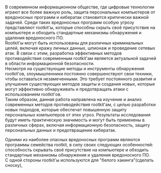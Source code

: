 В современном информационном обществе, где цифровые технологии играют все более важную роль, защита персональных компьютеров от вредоносных программ и кибератак становится критически важной задачей. Среди таких вредоносных программ особую угрозу представляют rootkit'ы, которые способны скрыть своё присутствие на компьютере и обходить стандартные механизмы обнаружения и удаления вредоносного ПО.</br>
Rootkit'ы могут быть использованы для различных криминальных целей, включая кражу личных данных, шпионаж и проведение сетевых атак. В связи с этим, разработка эффективных методов противодействия современным rootkit'ам является актуальной задачей в области информационной безопасности.</br>
Несмотря на существующие методы и инструменты обнаружения rootkit'ов, злоумышленники постоянно совершенствуют свои техники, чтобы оставаться незамеченными. Это требует постоянного развития и улучшения существующих методов защиты и создания новых, которые могут эффективно обнаруживать и предотвращать атаки с использованием rootkit'ов.</br>
Таким образом, данная работа направлена на изучение и анализ современных методов противодействия rootkit'ам, с целью разработки новых подходов, которые обеспечат повышенную защиту персональных компьютеров от этих угроз. Результаты исследования будут иметь практическую значимость и могут быть применены в различных сферах, включая информационную безопасность, защиту персональных данных и предотвращение кибератак.</br>


Одними из наиболее опасных вредоносных программ являются программы семейства rootkit, в силу своих следующих особенностей: способность скрывать своё присутствие на компьютере и обходить стандартные механизмы обнаружения и удаления вредоносного ПО.</br>
С одной стороны rootkit'ы используются для "белого хакинга"(сделать сноску), 
